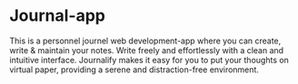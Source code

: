 # Journal-app
This is a personnel journel web development-app where you can create, write & maintain your notes. Write freely and effortlessly with a clean and intuitive interface. Journalify makes it easy for you to put your thoughts on virtual paper, providing a serene and distraction-free environment.
